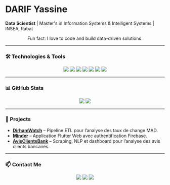 <p align="center">
  <h1>DARIF Yassine</h1>
  <b>Data Scientist</b> | Master's in Information Systems & Intelligent Systems | INSEA, Rabat
</p>

<p align="center">
  Fun fact: I love to code and build data-driven solutions.
</p>

---

### 🛠 Technologies & Tools
<p align="center">
  <img src="https://img.shields.io/badge/Python-3776AB?style=for-the-badge&logo=python&logoColor=white" />
  <img src="https://img.shields.io/badge/SQL-4479A1?style=for-the-badge&logo=postgresql&logoColor=white" />
  <img src="https://img.shields.io/badge/Google%20Colab-F9AB00?style=for-the-badge&logo=googlecolab&logoColor=white" />
  <img src="https://img.shields.io/badge/Scikit--learn-F7931E?style=for-the-badge&logo=scikit-learn&logoColor=white" />
  <img src="https://img.shields.io/badge/FastAPI-009688?style=for-the-badge&logo=fastapi&logoColor=white" />
  <img src="https://img.shields.io/badge/Docker-2496ED?style=for-the-badge&logo=docker&logoColor=white" />
  <img src="https://img.shields.io/badge/Looker_Studio-FF6F00?style=for-the-badge&logo=googleanalytics&logoColor=white" />
</p>

---

### 📊 GitHub Stats
<p align="center">
  <img src="https://github-readme-stats.vercel.app/api?username=DARIFYassine&show_icons=true&theme=radical" />
  <img src="https://github-readme-streak-stats.herokuapp.com/?user=DARIFYassine&theme=radical" />
</p>

---

### 🚀 Projects
- [**DirhamWatch**](https://github.com/DARIFYassine/DirhamWatch) – Pipeline ETL pour l’analyse des taux de change MAD.  
- [**Minder**](https://github.com/DARIFYassine/Minder) – Application Flutter Web avec authentification Firebase.  
- [**AvisClientsBank**](https://github.com/DARIFYassine/AvisClientsBank) – Scraping, NLP et dashboard pour l’analyse des avis clients bancaires.  

---

### 📫 Contact Me
<p align="center">
  <a href="https://www.linkedin.com/in/darif-yassine/"><img src="https://img.shields.io/badge/LinkedIn-0A66C2?style=for-the-badge&logo=linkedin&logoColor=white" /></a>
  <a href="mailto:darif.yassine@gmail.com"><img src="https://img.shields.io/badge/Email-D14836?style=for-the-badge&logo=gmail&logoColor=white" /></a>
  <a href="https://github.com/DARIFYassine"><img src="https://img.shields.io/badge/GitHub-181717?style=for-the-badge&logo=github&logoColor=white" /></a>
</p>
